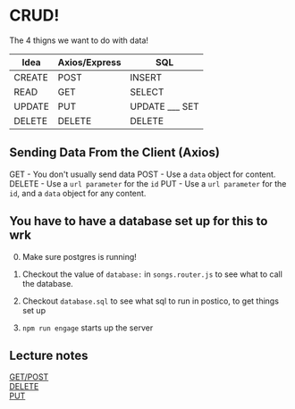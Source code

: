 # CRUD!

The 4 thigns we want to do with data!

| Idea   | Axios/Express | SQL |
| ------ | ------------- | --- |
| CREATE | POST          | INSERT |
| READ   | GET           | SELECT |
| UPDATE | PUT           | UPDATE ___ SET |
| DELETE | DELETE        | DELETE |

## Sending Data From the Client (Axios)
GET - You don't usually send data
POST - Use a `data` object for content.
DELETE - Use a `url parameter` for the `id`
PUT - Use a `url parameter` for the `id`, and a `data` object for any content.

## You have to have a database set up for this to wrk

0) Make sure postgres is running!

1) Checkout the value of `database:` in `songs.router.js` to see what to call the database.

2) Checkout `database.sql` to see what sql to run in postico, to get things set up

3) `npm run engage` starts up the server

## Lecture notes

[GET/POST](https://github.com/PrimeAcademy/acadia-syllabus/blob/main/curriculum-content/week-08-fullstack-sql/08-02a_pg-intro.md)  
[DELETE](https://github.com/PrimeAcademy/acadia-syllabus/blob/main/curriculum-content/week-08-fullstack-sql/08-03b_params-delete.md)  
[PUT](https://github.com/PrimeAcademy/acadia-syllabus/blob/main/curriculum-content/week-08-fullstack-sql/08-03c_put.md)  
